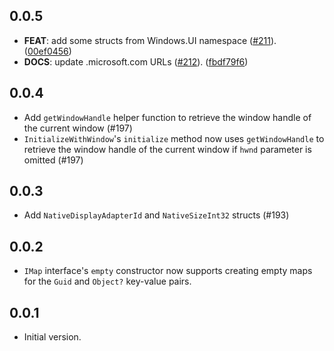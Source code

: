 ## 0.0.5

 - **FEAT**: add some structs from Windows.UI namespace ([#211](https://github.com/dart-windows/dartwinrt/issues/211)). ([00ef0456](https://github.com/dart-windows/dartwinrt/commit/00ef0456506298362c67b34d82eed001a4735552))
 - **DOCS**: update <xx>.microsoft.com URLs ([#212](https://github.com/dart-windows/dartwinrt/issues/212)). ([fbdf79f6](https://github.com/dart-windows/dartwinrt/commit/fbdf79f6a4e6fa3991ce6ed59379e260d2b734b3))

## 0.0.4

- Add `getWindowHandle` helper function to retrieve the window handle of the
  current window (#197)
- `InitializeWithWindow`'s `initialize` method now uses `getWindowHandle` to
  retrieve the window handle of the current window if `hwnd` parameter is
  omitted (#197)

## 0.0.3

- Add `NativeDisplayAdapterId` and `NativeSizeInt32` structs (#193)

## 0.0.2

- `IMap` interface's `empty` constructor now supports creating empty maps for
  the `Guid` and `Object?` key-value pairs.

## 0.0.1

- Initial version.
